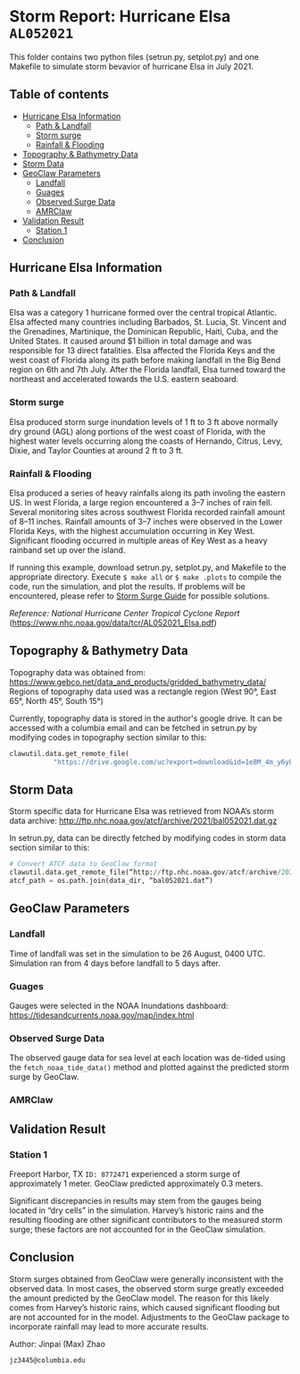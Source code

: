 # Storm Report: Hurricane Elsa `AL052021`
This folder contains two python files (setrun.py, setplot.py) and one Makefile to simulate storm bevavior of hurricane Elsa in July 2021.

## Table of contents
  * [Hurricane Elsa Information](#hurricane-elsa-information)
    + [Path & Landfall](#path---landfall)
    + [Storm surge](###Storm-surge)
    + [Rainfall & Flooding](###Rainfall---Flooding)
  * [Topography & Bathymetry Data](##Topography---Bathymetry-Data)
  * [Storm Data](##Storm-Data)
  * [GeoClaw Parameters](#geoclaw-parameters)
    + [Landfall](#landfall)
    + [Guages](###Guages)
    + [Observed Surge Data](###Observed-Surge-Data)
    + [AMRClaw](###AMRClaw)
  * [Validation Result](#validation-result)
    + [Station 1](#station-1)
  * [Conclusion](#conclusion)

## Hurricane Elsa Information
### Path & Landfall
Elsa was a category 1 hurricane formed over the central tropical Atlantic. Elsa affected many countries including Barbados, St. Lucia, St. Vincent and the Grenadines, Martinique, the Dominican Republic, Haiti, Cuba, and the United States. It caused around $1 billion in total damage and was responsible for 13 direct fatalities. Elsa affected the Florida Keys and the west coast of Florida along its path before making landfall in the Big Bend region on 6th and 7th July. After the Florida landfall, Elsa turned toward the northeast and accelerated towards the U.S. eastern seaboard. 
### Storm surge
Elsa produced storm surge inundation levels of 1 ft to 3 ft above normally dry ground (AGL) along portions of the west coast of Florida, with the highest water levels occurring along the coasts of Hernando, Citrus, Levy, Dixie, and Taylor Counties at around 2 ft to 3 ft. 
### Rainfall & Flooding
Elsa produced a series of heavy rainfalls along its path involing the eastern US. In west Florida, a large region encountered a 3–7 inches of rain fell. Several monitoring sites across southwest Florida recorded rainfall amount of 8–11 inches. Rainfall amounts of 3–7 inches were observed in the Lower Florida Keys, with the highest accumulation occurring in Key West. Significant flooding occurred in multiple areas of Key West as a heavy rainband set up over the island.

If running this example, download setrun.py, setplot.py, and Makefile to the appropriate directory. Execute `$ make all` or `$ make .plots` to compile the code, run the simulation, and plot the results. If problems will be encountered, please refer to <a href="http://www.clawpack.org/quick_surge.html?highlight=storm%20surge" target="_blank">Storm Surge Guide</a> for possible solutions. 

*Reference: National Hurricane Center Tropical Cyclone Report*
(https://www.nhc.noaa.gov/data/tcr/AL052021_Elsa.pdf)

## Topography & Bathymetry Data
Topography data was obtained from:
https://www.gebco.net/data_and_products/gridded_bathymetry_data/
Regions of topography data used was a rectangle region (West 90°, East 65°, North 45°, South 15°)

Currently, topography data is stored in the author's google drive. It can be accessed with a columbia email and can be fetched in setrun.py by modifying codes in topography section similar to this:
```python
clawutil.data.get_remote_file(
           "https://drive.google.com/uc?export=download&id=1e8M_4m_y6yFJk9nOhwkPv9IJj8FotmQK")
```

## Storm Data
Storm specific data for Hurricane Elsa was retrieved from NOAA’s storm data archive:
http://ftp.nhc.noaa.gov/atcf/archive/2021/bal052021.dat.gz

In setrun.py, data can be directly fetched by modifying codes in storm data section similar to this:
```python
# Convert ATCF data to GeoClaw format
clawutil.data.get_remote_file(“http://ftp.nhc.noaa.gov/atcf/archive/2021/bal052021.dat.gz”)
atcf_path = os.path.join(data_dir, “bal052021.dat”)
```

## GeoClaw Parameters
### Landfall
Time of landfall was set in the simulation to be 26 August, 0400 UTC. Simulation ran from 4 days before landfall to 5 days after.
### Guages
Gauges were selected in the NOAA Inundations dashboard:
https://tidesandcurrents.noaa.gov/map/index.html
### Observed Surge Data
The observed gauge data for sea level at each location was de-tided using the `fetch_noaa_tide_data()` method and plotted against the predicted storm surge by GeoClaw.
### AMRClaw


## Validation Result
### Station 1
Freeport Harbor, TX `ID: 8772471` experienced a storm surge of approximately 1 meter. GeoClaw predicted approximately 0.3 meters. 

Significant discrepancies in results may stem from the gauges being located in “dry cells” in the simulation. Harvey’s historic rains and the resulting flooding are other significant contributors to the measured storm surge; these factors are not accounted for in the GeoClaw simulation.

## Conclusion
Storm surges obtained from GeoClaw were generally inconsistent with the observed data. In most cases, the observed storm surge greatly exceeded the amount predicted by the GeoClaw model. The reason for this likely comes from Harvey’s historic rains, which caused significant flooding but are not accounted for in the model. Adjustments to the GeoClaw package to incorporate rainfall may lead to more accurate results.


Author: Jinpai (Max) Zhao
```
jz3445@columbia.edu
```
